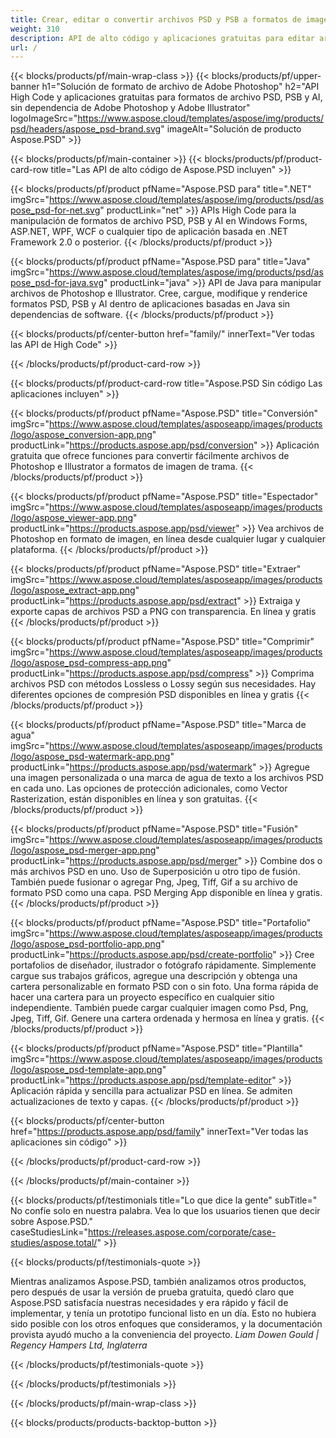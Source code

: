 ```yaml
---
title: Crear, editar o convertir archivos PSD y PSB a formatos de imagen y PDF
weight: 310
description: API de alto código y aplicaciones gratuitas para editar archivos de Photoshop. Capacidad para actualizar las propiedades de la capa, agregar marcas de agua, rotar la escala, Flip Crop, Dithering Raster Conversion.
url: /
---
```


{{< blocks/products/pf/main-wrap-class >}}
{{< blocks/products/pf/upper-banner h1="Solución de formato de archivo de Adobe Photoshop" h2="API High Code y aplicaciones gratuitas para formatos de archivo PSD, PSB y AI, sin dependencia de Adobe Photoshop y Adobe Illustrator" logoImageSrc="https://www.aspose.cloud/templates/aspose/img/products/psd/headers/aspose_psd-brand.svg" imageAlt="Solución de producto Aspose.PSD" >}}

{{< blocks/products/pf/main-container >}}
{{< blocks/products/pf/product-card-row title="Las API de alto código de Aspose.PSD incluyen" >}}

{{< blocks/products/pf/product pfName="Aspose.PSD para" title=".NET" imgSrc="https://www.aspose.cloud/templates/aspose/img/products/psd/aspose_psd-for-net.svg" productLink="net" >}}
APIs High Code para la manipulación de formatos de archivo PSD, PSB y AI en Windows Forms, ASP.NET, WPF, WCF o cualquier tipo de aplicación basada en .NET Framework 2.0 o posterior.
{{< /blocks/products/pf/product >}}

{{< blocks/products/pf/product pfName="Aspose.PSD para" title="Java" imgSrc="https://www.aspose.cloud/templates/aspose/img/products/psd/aspose_psd-for-java.svg" productLink="java" >}}
API de Java para manipular archivos de Photoshop e Illustrator. Cree, cargue, modifique y renderice formatos PSD, PSB y AI dentro de aplicaciones basadas en Java sin dependencias de software.
{{< /blocks/products/pf/product >}}

{{< blocks/products/pf/center-button href="family/" innerText="Ver todas las API de High Code" >}}

{{< /blocks/products/pf/product-card-row >}}

{{< blocks/products/pf/product-card-row title="Aspose.PSD Sin código Las aplicaciones incluyen" >}}

{{< blocks/products/pf/product pfName="Aspose.PSD" title="Conversión" imgSrc="https://www.aspose.cloud/templates/asposeapp/images/products/logo/aspose_conversion-app.png" productLink="https://products.aspose.app/psd/conversion" >}}
Aplicación gratuita que ofrece funciones para convertir fácilmente archivos de Photoshop e Illustrator a formatos de imagen de trama.
{{< /blocks/products/pf/product >}}

{{< blocks/products/pf/product pfName="Aspose.PSD" title="Espectador" imgSrc="https://www.aspose.cloud/templates/asposeapp/images/products/logo/aspose_viewer-app.png" productLink="https://products.aspose.app/psd/viewer" >}}
Vea archivos de Photoshop en formato de imagen, en línea desde cualquier lugar y cualquier plataforma.
{{< /blocks/products/pf/product >}}

{{< blocks/products/pf/product pfName="Aspose.PSD" title="Extraer" imgSrc="https://www.aspose.cloud/templates/asposeapp/images/products/logo/aspose_extract-app.png" productLink="https://products.aspose.app/psd/extract" >}}
Extraiga y exporte capas de archivos PSD a PNG con transparencia. En línea y gratis
{{< /blocks/products/pf/product >}}

{{< blocks/products/pf/product pfName="Aspose.PSD" title="Comprimir" imgSrc="https://www.aspose.cloud/templates/asposeapp/images/products/logo/aspose_psd-compress-app.png" productLink="https://products.aspose.app/psd/compress" >}}
Comprima archivos PSD con métodos Lossless o Lossy según sus necesidades. Hay diferentes opciones de compresión PSD disponibles en línea y gratis
{{< /blocks/products/pf/product >}}

{{< blocks/products/pf/product pfName="Aspose.PSD" title="Marca de agua" imgSrc="https://www.aspose.cloud/templates/asposeapp/images/products/logo/aspose_psd-watermark-app.png" productLink="https://products.aspose.app/psd/watermark" >}}
Agregue una imagen personalizada o una marca de agua de texto a los archivos PSD en cada uno. Las opciones de protección adicionales, como Vector Rasterization, están disponibles en línea y son gratuitas.
{{< /blocks/products/pf/product >}}

{{< blocks/products/pf/product pfName="Aspose.PSD" title="Fusión" imgSrc="https://www.aspose.cloud/templates/asposeapp/images/products/logo/aspose_psd-merger-app.png" productLink="https://products.aspose.app/psd/merger" >}}
Combine dos o más archivos PSD en uno. Uso de Superposición u otro tipo de fusión. También puede fusionar o agregar Png, Jpeg, Tiff, Gif a su archivo de formato PSD como una capa. PSD Merging App disponible en línea y gratis.
{{< /blocks/products/pf/product >}}

{{< blocks/products/pf/product pfName="Aspose.PSD" title="Portafolio" imgSrc="https://www.aspose.cloud/templates/asposeapp/images/products/logo/aspose_psd-portfolio-app.png" productLink="https://products.aspose.app/psd/create-portfolio" >}}
Cree portafolios de diseñador, ilustrador o fotógrafo rápidamente. Simplemente cargue sus trabajos gráficos, agregue una descripción y obtenga una cartera personalizable en formato PSD con o sin foto. Una forma rápida de hacer una cartera para un proyecto específico en cualquier sitio independiente. También puede cargar cualquier imagen como Psd, Png, Jpeg, Tiff, Gif. Genere una cartera ordenada y hermosa en línea y gratis.
{{< /blocks/products/pf/product >}}

{{< blocks/products/pf/product pfName="Aspose.PSD" title="Plantilla" imgSrc="https://www.aspose.cloud/templates/asposeapp/images/products/logo/aspose_psd-template-app.png" productLink="https://products.aspose.app/psd/template-editor" >}}
Aplicación rápida y sencilla para actualizar PSD en línea. Se admiten actualizaciones de texto y capas.
{{< /blocks/products/pf/product >}}

{{< blocks/products/pf/center-button href="https://products.aspose.app/psd/family" innerText="Ver todas las aplicaciones sin código" >}}

{{< /blocks/products/pf/product-card-row >}}

{{< /blocks/products/pf/main-container >}}

{{< blocks/products/pf/testimonials title="Lo que dice la gente" subTitle=" No confíe solo en nuestra palabra. Vea lo que los usuarios tienen que decir sobre Aspose.PSD." caseStudiesLink="https://releases.aspose.com/corporate/case-studies/aspose.total/" >}}

{{< blocks/products/pf/testimonials-quote >}}
<p class="first">
 Mientras analizamos Aspose.PSD, también analizamos otros productos, pero después de usar la versión de prueba gratuita, quedó claro que Aspose.PSD satisfacía nuestras necesidades y era rápido y fácil de implementar, y tenía un prototipo funcional listo en un día. Esto no hubiera sido posible con los otros enfoques que consideramos, y la documentación provista ayudó mucho a la conveniencia del proyecto.
 <em>
  Liam Dowen Gould | Regency Hampers Ltd, Inglaterra
 </em>
</p>

{{< /blocks/products/pf/testimonials-quote >}}

{{< /blocks/products/pf/testimonials >}}

{{< /blocks/products/pf/main-wrap-class >}}

{{< blocks/products/products-backtop-button >}}
